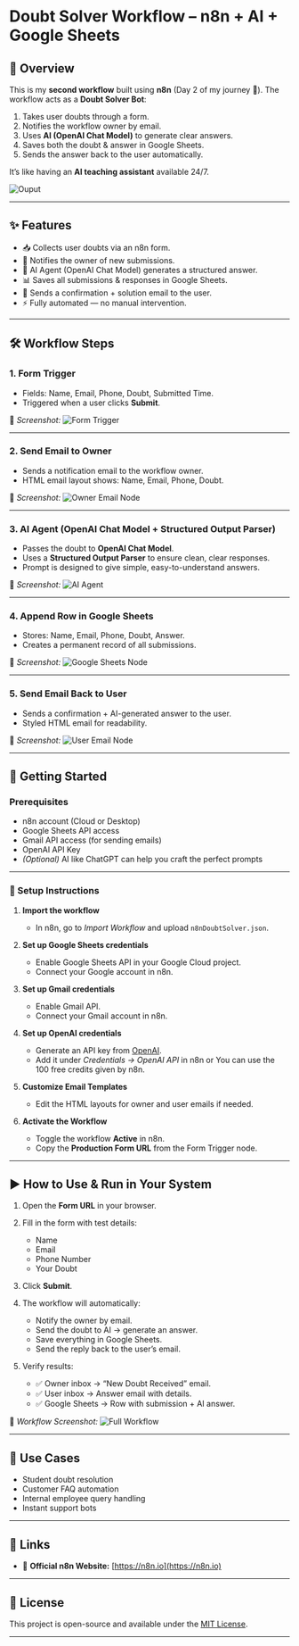 # Doubt Solver Workflow – n8n + AI + Google Sheets

## 📖 Overview

This is my **second workflow** built using **n8n** (Day 2 of my journey 🚀).
The workflow acts as a **Doubt Solver Bot**:

1. Takes user doubts through a form.
2. Notifies the workflow owner by email.
3. Uses **AI (OpenAI Chat Model)** to generate clear answers.
4. Saves both the doubt & answer in Google Sheets.
5. Sends the answer back to the user automatically.

It’s like having an **AI teaching assistant** available 24/7.

![Ouput](../Automation-2_Doubt_Solver_Using_Single_Ai_Agent/assets/complete-workflow.png)

---

## ✨ Features

* 📥 Collects user doubts via an n8n form.
* 📩 Notifies the owner of new submissions.
* 🤖 AI Agent (OpenAI Chat Model) generates a structured answer.
* 📊 Saves all submissions & responses in Google Sheets.
* 📧 Sends a confirmation + solution email to the user.
* ⚡ Fully automated — no manual intervention.

---

## 🛠️ Workflow Steps

### 1. **Form Trigger**

* Fields: Name, Email, Phone, Doubt, Submitted Time.
* Triggered when a user clicks **Submit**.

📸 *Screenshot:* ![Form Trigger](assets/step1-form-trigger.png)

---

### 2. **Send Email to Owner**

* Sends a notification email to the workflow owner.
* HTML email layout shows: Name, Email, Phone, Doubt.

📸 *Screenshot:* ![Owner Email Node](assets/step2-owner-email.png)

---

### 3. **AI Agent (OpenAI Chat Model + Structured Output Parser)**

* Passes the doubt to **OpenAI Chat Model**.
* Uses a **Structured Output Parser** to ensure clean, clear responses.
* Prompt is designed to give simple, easy-to-understand answers.

📸 *Screenshot:* ![AI Agent](assets/step3-ai-agent.png)

---

### 4. **Append Row in Google Sheets**

* Stores: Name, Email, Phone, Doubt, Answer.
* Creates a permanent record of all submissions.

📸 *Screenshot:* ![Google Sheets Node](assets/step4-sheets.png)

---

### 5. **Send Email Back to User**

* Sends a confirmation + AI-generated answer to the user.
* Styled HTML email for readability.

📸 *Screenshot:* ![User Email Node](assets/step5-user-email.png)

---

## 🚀 Getting Started

### Prerequisites

* n8n account (Cloud or Desktop)
* Google Sheets API access
* Gmail API access (for sending emails)
* OpenAI API Key
* *(Optional)* AI like ChatGPT can help you craft the perfect prompts

---

### 🔧 Setup Instructions

1. **Import the workflow**

   * In n8n, go to *Import Workflow* and upload `n8nDoubtSolver.json`.

2. **Set up Google Sheets credentials**

   * Enable Google Sheets API in your Google Cloud project.
   * Connect your Google account in n8n.

3. **Set up Gmail credentials**

   * Enable Gmail API.
   * Connect your Gmail account in n8n.

4. **Set up OpenAI credentials**

   * Generate an API key from [OpenAI](https://platform.openai.com).
   * Add it under *Credentials → OpenAI API* in n8n or You can use the 100 free credits given by n8n.

5. **Customize Email Templates**

   * Edit the HTML layouts for owner and user emails if needed.

6. **Activate the Workflow**

   * Toggle the workflow **Active** in n8n.
   * Copy the **Production Form URL** from the Form Trigger node.

---

## ▶️ How to Use & Run in Your System

1. Open the **Form URL** in your browser.
2. Fill in the form with test details:

   * Name
   * Email
   * Phone Number
   * Your Doubt
3. Click **Submit**.
4. The workflow will automatically:

   * Notify the owner by email.
   * Send the doubt to AI → generate an answer.
   * Save everything in Google Sheets.
   * Send the reply back to the user’s email.
5. Verify results:

   * ✅ Owner inbox → “New Doubt Received” email.
   * ✅ User inbox → Answer email with details.
   * ✅ Google Sheets → Row with submission + AI answer.

📸 *Workflow Screenshot:* ![Full Workflow](../Automation-2_Doubt_Solver_Using_Single_Ai_Agent/assets/complete-workflow.png)

---

## 🎯 Use Cases

* Student doubt resolution
* Customer FAQ automation
* Internal employee query handling
* Instant support bots

---

## 📎 Links

* 🔗 **Official n8n Website:** [https://n8n.io](https://n8n.io)

---

## 📜 License

This project is open-source and available under the [MIT License](../Automation-2_Doubt_Solver_Using_Single_Ai_Agent/LICENSE).

---

